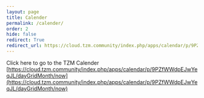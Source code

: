 ```yaml
---
layout: page
title: Calender
permalink: /calender/
order: 2
hide: false
redirect: True
redirect_url: https://cloud.tzm.community/index.php/apps/calendar/p/9PZfWWdpEJwYeqJL/dayGridMonth/now
---
```


Click here to go to the TZM Calender [https://cloud.tzm.community/index.php/apps/calendar/p/9PZfWWdpEJwYeqJL/dayGridMonth/now](https://cloud.tzm.community/index.php/apps/calendar/p/9PZfWWdpEJwYeqJL/dayGridMonth/now)
